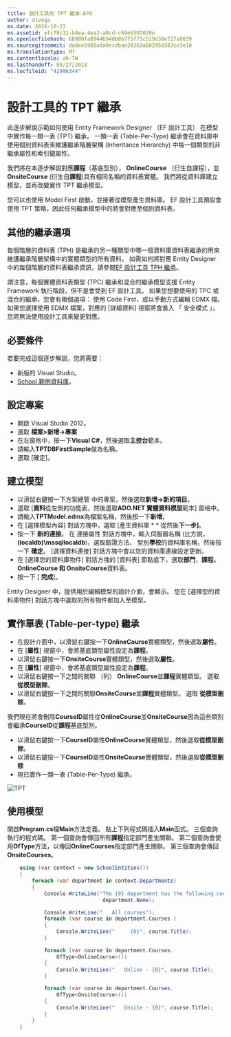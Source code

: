 ```yaml
---
title: 設計工具的 TPT 繼承-EF6
author: divega
ms.date: 2016-10-23
ms.assetid: efc78c31-b4ea-4ea3-a0cd-c69eb507020e
ms.openlocfilehash: 68980fa89446940b8b7f5f73c519d38e727a9039
ms.sourcegitcommit: dadee5905ada9ecdbae28363a682950383ce3e10
ms.translationtype: MT
ms.contentlocale: zh-TW
ms.lasthandoff: 08/27/2018
ms.locfileid: "42996344"
---
```

# <a name="designer-tpt-inheritance"></a>設計工具的 TPT 繼承
此逐步解說示範如何使用 Entity Framework Designer （EF 設計工具） 在模型中實作每一類一表 (TPT) 繼承。 一類一表 (Table-Per-Type) 繼承會在資料庫中使用個別資料表來維護繼承階層架構 (Inheritance Hierarchy) 中每一個類型的非繼承屬性和索引鍵屬性。

我們將在本逐步解說對應**課程**（基底型別）， **OnlineCourse** （衍生自課程），並**OnsiteCourse** (衍生自**課程**)具有相同名稱的資料表實體。 我們將從資料庫建立模型，並再改變實作 TPT 繼承模型。

您可以也使用 Model First 啟動，並接著從模型產生資料庫。 EF 設計工具預設會使用 TPT 策略，因此任何繼承模型中的將會對應至個別資料表。

## <a name="other-inheritance-options"></a>其他的繼承選項

每個階層的資料表 (TPH) 是繼承的另一種類型中哪一個資料庫資料表繼承的用來維護繼承階層架構中的實體類型的所有資料。  如需如何將對應 Entity Designer 中的每個階層的資料表繼承資訊，請參閱[EF 設計工具 TPH 繼承](~/ef6/modeling/designer/inheritance/tph.md)。 

請注意，每個實體資料表類型 (TPC) 繼承和混合的繼承模型支援 Entity Framework 執行階段，但不是會受到 EF 設計工具。 如果您想要使用的 TPC 或混合的繼承，您會有兩個選項： 使用 Code First，或以手動方式編輯 EDMX 檔。 如果您選擇使用 EDMX 檔案，對應的 [詳細資料] 視窗將會進入 「 安全模式 」，您將無法使用設計工具來變更對應。

## <a name="prerequisites"></a>必要條件

若要完成這個逐步解說，您將需要：

- 新版的 Visual Studio。
- [School 範例資料庫](~/ef6/resources/school-database.md)。

## <a name="set-up-the-project"></a>設定專案

-   開啟 Visual Studio 2012。
-   選取 **檔案&gt;新增-&gt;專案**
-   在左窗格中，按一下**Visual C\#**，然後選取**主控台**範本。
-   請輸入**TPTDBFirstSample**做為名稱。
-   選取 [確定]。

## <a name="create-a-model"></a>建立模型

-   以滑鼠右鍵按一下方案總管 中的專案，然後選取**新增-&gt;新的項目**。
-   選取 [**資料**從左側的功能表，然後選取**ADO.NET 實體資料模型**範本] 窗格中。
-   請輸入**TPTModel.edmx**為檔案名稱，然後按一下**新增**。
-   在 [選擇模型內容] 對話方塊中，選取 [產生資料庫 * * 從然後**下一步]**。
-   按一下 **新的連接**。
    在 連接屬性 對話方塊中，輸入伺服器名稱 (比方說， **(localdb)\\mssqllocaldb**)，選取驗證方法、 型別**學校**的資料庫名稱，然後按一下 **確定**。
    [選擇資料連接] 對話方塊中會以您的資料庫連線設定更新。
-   在 [選擇您的資料庫物件] 對話方塊的 [資料表] 節點底下，選取**部門**，**課程、 OnlineCourse 和 OnsiteCourse**資料表。
-   按一下 [ **完成**]。

Entity Designer 中，提供用於編輯模型的設計介面，會顯示。 您在 [選擇您的資料庫物件] 對話方塊中選取的所有物件都加入至模型。

## <a name="implement-table-per-type-inheritance"></a>實作單表 (Table-per-type) 繼承

-   在設計介面中，以滑鼠右鍵按一下**OnlineCourse**實體類型，然後選取**屬性**。
-   在 [**屬性**] 視窗中，會將基底類型屬性設定為**課程**。
-   以滑鼠右鍵按一下**OnsiteCourse**實體類型，然後選取**屬性**。
-   在 [**屬性**] 視窗中，會將基底類型屬性設定為**課程**。
-   以滑鼠右鍵按一下之間的關聯 （列） **OnlineCourse**並**課程**實體類型。
    選取 **從模型刪除**。
-   以滑鼠右鍵按一下之間的關聯**OnsiteCourse**並**課程**實體類型。
    選取 **從模型刪除**。

我們現在將會刪除**CourseID**屬性從**OnlineCourse**並**OnsiteCourse**因為這些類別會繼承**CourseID**從**課程**基底型別。

-   以滑鼠右鍵按一下**CourseID**屬性**OnlineCourse**實體類型，然後選取**從模型刪除**。
-   以滑鼠右鍵按一下**CourseID**屬性**OnsiteCourse**實體類型，然後選取**從模型刪除**
-   現已實作一類一表 (Table-Per-Type) 繼承。

![TPT](~/ef6/media/tpt.png)

## <a name="use-the-model"></a>使用模型

開啟**Program.cs**檔**Main**方法定義。 貼上下列程式碼插入**Main**函式。 三個查詢執行的程式碼。 第一個查詢會傳回所有**課程**指定部門產生關聯。 第二個查詢會使用**OfType**方法，以傳回**OnlineCourses**指定部門產生關聯。 第三個查詢會傳回**OnsiteCourses**。

``` csharp
    using (var context = new SchoolEntities())
    {
        foreach (var department in context.Departments)
        {
            Console.WriteLine("The {0} department has the following courses:",
                               department.Name);

            Console.WriteLine("   All courses");
            foreach (var course in department.Courses )
            {
                Console.WriteLine("     {0}", course.Title);
            }

            foreach (var course in department.Courses.
                OfType<OnlineCourse>())
            {
                Console.WriteLine("   Online - {0}", course.Title);
            }

            foreach (var course in department.Courses.
                OfType<OnsiteCourse>())
            {
                Console.WriteLine("   Onsite - {0}", course.Title);
            }
        }
    }
```
